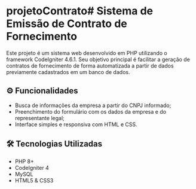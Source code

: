 # projetoContrato# Sistema de Emissão de Contrato de Fornecimento

Este projeto é um sistema web desenvolvido em PHP utilizando o framework CodeIgniter 4.6.1. Seu objetivo principal é facilitar a geração de contratos de fornecimento de forma automatizada a partir de dados previamente cadastrados em um banco de dados.

## ⚙️ Funcionalidades

- Busca de informações da empresa a partir do CNPJ informado;
- Preenchimento do formulário com os dados da empresa e do representante legal;
- Interface simples e responsiva com HTML e CSS.

## 🛠️ Tecnologias Utilizadas

- PHP 8+
- CodeIgniter 4
- MySQL 
- HTML5 & CSS3

